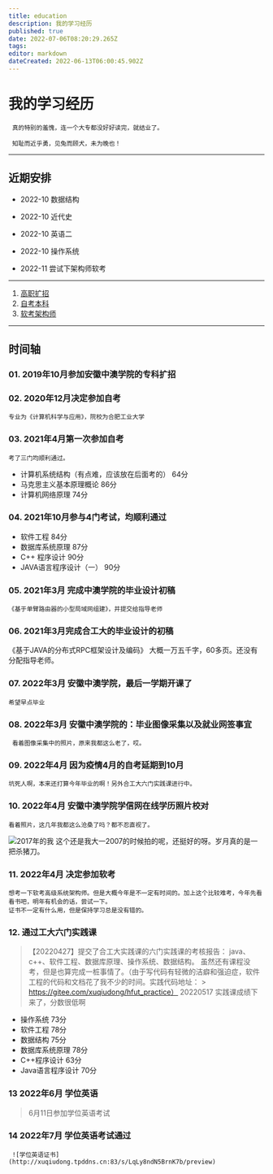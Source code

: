 ```yaml
---
title: education
description: 我的学习经历
published: true
date: 2022-07-06T08:20:29.265Z
tags: 
editor: markdown
dateCreated: 2022-06-13T06:00:45.902Z
---
```


# 我的学习经历
 
     真的特别的羞愧，连一个大专都没好好读完，就结业了。
     
     知耻而近乎勇，见兔而顾犬，未为晚也！
     
 ----
 ## 近期安排
 
 - 2022-10  数据结构
 - 2022-10  近代史
 - 2022-10  英语二
 - 2022-10 操作系统
 
 - 2022-11 尝试下架构师软考
     
     
---
 1. [高职扩招](/education/college)
 2. [自考本科](/education/self-taught)
 3. [软考架构师](/education/software-exam)

---
## 时间轴

### 01. 2019年10月参加安徽中澳学院的专科扩招
### 02. 2020年12月决定参加自考
    专业为《计算机科学与应用》，院校为合肥工业大学
### 03. 2021年4月第一次参加自考
    考了三门均顺利通过。
  - 计算机系统结构（有点难，应该放在后面考的） 64分
  - 马克思主义基本原理概论                  86分
  - 计算机网络原理                         74分
### 04. 2021年10月参与4门考试，均顺利通过
  - 软件工程  84分
  - 数据库系统原理  87分
  - C++ 程序设计  90分
  - JAVA语言程序设计（一） 90分
### 05. 2021年3月 完成中澳学院的毕业设计初稿 
    《基于单臂路由器的小型局域网组建》，并提交给指导老师
### 06. 2021年3月完成合工大的毕业设计的初稿
《基于JAVA的分布式RPC框架设计及编码》 大概一万五千字，60多页。还没有分配指导老师。  
### 07. 2022年3月 安徽中澳学院，最后一学期开课了
    希望早点毕业
### 08.  2022年3月 安徽中澳学院的：毕业图像采集以及就业网签事宜  
     看着图像采集中的照片，原来我都这么老了，哎。
### 09. 2022年4月 因为疫情4月的自考延期到10月   
    坑死人啊，本来还打算今年毕业的啊！另外合工大六门实践课进行中。
### 10. 2022年4月    安徽中澳学院学信网在线学历照片校对
    看着照片，这几年我都这么沧桑了吗？都不忍直视了。  

![2017年的我](https://p3.toutiaoimg.com/medium/tos-cn-i-qvj2lq49k0/2b9e3d2a5688424b8b41929e339f862f)
这个还是我大一2007的时候拍的呢，还挺好的呀。岁月真的是一把杀猪刀。
### 11. 2022年4月  决定参加软考
    想考一下软考高级系统架构师。但是大概今年是不一定有时间的。加上这个比较难考，今年先看看书吧，明年有机会的话，尝试一下。
    证书不一定有什么用，但是保持学习总是没有错的。
### 12. 通过工大六门实践课    
 > 【20220427】提交了合工大实践课的六门实践课的考核报告：
 > java、c++、软件工程、数据库原理、操作系统、数据结构。
 > 虽然还有课程没考，但是也算完成一桩事情了。（由于写代码有轻微的洁癖和强迫症，软件工程的代码和文档花了我不少的时间。实践代码地址：   > https://gitee.com/xuqiudong/hfut_practice）
 >  20220517 实践课成绩下来了，分数很低啊
 - 操作系统   73分
 - 软件工程   78分 
 - 数据结构   75分
 - 数据库系统原理 78分
 - C++程序设计   63分
 - Java语言程序设计   70分
    
### 13 2022年6月 学位英语  
  > 6月11日参加学位英语考试  
 
### 14 2022年7月 学位英语考试通过  
     ![学位英语证书](http://xuqiudong.tpddns.cn:83/s/LqLy8ndN5BrnK7b/preview)